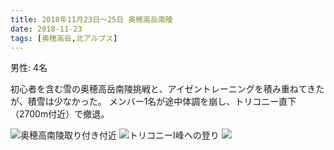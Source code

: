 ```yaml
---
title: 2018年11月23日〜25日 奥穂高岳南陵
date: 2018-11-23
tags: [奥穂高岳,北アルプス]
---
```


男性: 4名

初心者を含む雪の奥穂高岳南陵挑戦と、アイゼントレーニングを積み重ねてきたが、積雪は少なかった。
メンバー1名が途中体調を崩し、トリコニー直下（2700m付近）で撤退。

![奥穂高南陵取り付き付近](/2018/11/23/20181123-02/1.jpg)
![トリコニーI峰への登り](/2018/11/23/20181123-02/2.jpg)
![](/2018/11/23/20181123-02/3.jpg)

